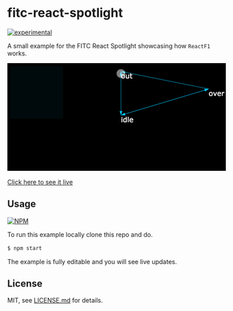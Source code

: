 # fitc-react-spotlight

[![experimental](http://badges.github.io/stability-badges/dist/experimental.svg)](http://github.com/badges/stability-badges)

A small example for the FITC React Spotlight showcasing how `ReactF1` works.

[![FITC React Example](./preview.gif)](http://jam3.github.io/fitc-react-spotlight/)

[Click here to see it live](http://jam3.github.io/fitc-react-spotlight/)

## Usage

[![NPM](https://nodei.co/npm/fitc-react-spotlight.png)](https://www.npmjs.com/package/fitc-react-spotlight)

To run this example locally clone this repo and do.
```bash
$ npm start
```

The example is fully editable and you will see live updates.

## License

MIT, see [LICENSE.md](http://github.com/mikkoh/fitc-react-spotlight/blob/master/LICENSE.md) for details.
